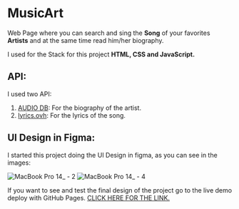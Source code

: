# MusicArt

Web Page where you can search and sing the **Song** of your favorites **Artists** and at the same time read him/her biography. 

I used for the Stack for this project **HTML, CSS and JavaScript.**

## API:

I used two API:

1. [AUDIO DB](https://www.theaudiodb.com/api_guide.php): For the biography of the artist.
2.   [lyrics.ovh](https://lyricsovh.docs.apiary.io/#reference): For the lyrics of the song.

## UI Design in Figma:

I started this project doing the UI Design in figma, as you can see in the images:

![MacBook Pro 14_ - 2](https://user-images.githubusercontent.com/77473889/182005783-f94f5001-9ff4-48de-806f-ab42f2fd471b.jpg)
![MacBook Pro 14_ - 4](https://user-images.githubusercontent.com/77473889/182005795-8c7a43b9-b957-4e67-b7fb-ceac94e889ec.jpg)

If you want to see and test the final design of the project go to the live demo deploy with GitHub Pages. [CLICK HERE FOR THE LINK.](https://elianmtg.github.io/musicArt/)
